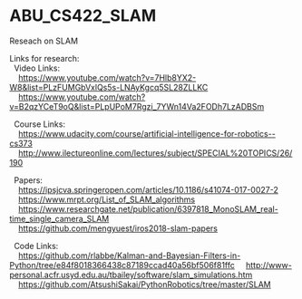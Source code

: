 # ABU_CS422_SLAM
Reseach on SLAM

Links for research:<br/>
&nbsp;&nbsp;Video Links:<br/>
&nbsp;&nbsp;&nbsp;&nbsp;https://www.youtube.com/watch?v=7Hlb8YX2-W8&list=PLzFUMGbVxlQs5s-LNAyKgcq5SL28ZLLKC<br/>
&nbsp;&nbsp;&nbsp;&nbsp;https://www.youtube.com/watch?v=B2qzYCeT9oQ&list=PLpUPoM7Rgzi_7YWn14Va2FODh7LzADBSm<br/>

&nbsp;&nbsp;Course Links:<br/>
&nbsp;&nbsp;&nbsp;&nbsp;https://www.udacity.com/course/artificial-intelligence-for-robotics--cs373<br/> &nbsp;&nbsp;&nbsp;&nbsp;http://www.ilectureonline.com/lectures/subject/SPECIAL%20TOPICS/26/190<br/>

&nbsp;&nbsp;Papers:<br/>
&nbsp;&nbsp;&nbsp;&nbsp;https://ipsjcva.springeropen.com/articles/10.1186/s41074-017-0027-2<br/>
&nbsp;&nbsp;&nbsp;&nbsp;https://www.mrpt.org/List_of_SLAM_algorithms<br/>
&nbsp;&nbsp;&nbsp;&nbsp;https://www.researchgate.net/publication/6397818_MonoSLAM_real-time_single_camera_SLAM<br/>
&nbsp;&nbsp;&nbsp;&nbsp;https://github.com/mengyuest/iros2018-slam-papers<br/>

&nbsp;&nbsp;Code Links:<br/>
&nbsp;&nbsp;&nbsp;&nbsp;https://github.com/rlabbe/Kalman-and-Bayesian-Filters-in-Python/tree/e84f8018366438c87189ccad40a56bf506f81ffc
&nbsp;&nbsp;&nbsp;&nbsp;http://www-personal.acfr.usyd.edu.au/tbailey/software/slam_simulations.htm<br/> &nbsp;&nbsp;&nbsp;&nbsp;https://github.com/AtsushiSakai/PythonRobotics/tree/master/SLAM<br/>
